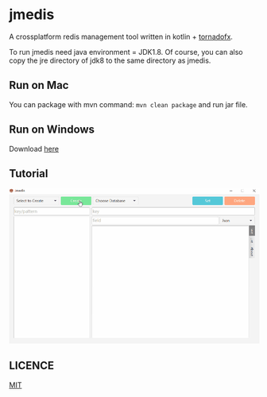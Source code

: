 # jmedis

A crossplatform redis management tool written in kotlin + [tornadofx](https://github.com/edvin/tornadofx).

To run jmedis need java environment = JDK1.8.
Of course, you can also copy the jre directory of jdk8 to the same directory as jmedis.

## Run on Mac
You can package with mvn command:
`mvn clean package`
and run jar file.

## Run on Windows
Download [here](https://github.com/ysdxz207/jmedis/releases)

## Tutorial

![Tutorial](./Tutorial.gif)
## LICENCE
[MIT](https://github.com/ysdxz207/jmedis/blob/master/LICENSE)

